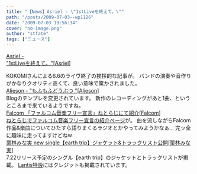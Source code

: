```yaml
---
title: "【News】Asriel - \"1stLiveを終えて。\""
path: "/posts/2009-07-03--wp1126"
date: "2009-07-03 19:56:34"
cover: "no-image.png"
author: "stfate"
tags: ["ニュース"]
---
```


<style type="text/css">
<!--
p {white-space: pre-wrap};
-->
</style>

<a  href="http://ameblo.jp/asriel-blog/" target="_blank">Asriel - "1stLiveを終えて。"</a><span >[<a href="http://www.asriel.jp/m/" target="_blank">Asriel</a>]</span>
<div >KOKOMIさんによる6.6のライヴ終了の挨拶的な記事が。
バンドの演奏や音作りがかなりクオリティ高くて、良い意味で驚かされました。</div>
<a  href="http://alieson.jugem.jp/" target="_blank">Alieson - "もふもふどうぶつ "</a><span >[<a href="http://www.alieson.net/html/" target="_blank">Alieson</a>]</span>
<div >Blogのテンプレを変更されています。
新作のレコーディングがあと1曲、というところまで来ているようですね。</div>
<a  href="http://www.falcom.co.jp/music_use/index.html" target="_blank">Falcom 「ファルコム音楽フリー宣言」ねとらじにて紹介</a><span >[<a href="http://www.falcom.co.jp/" target="_blank">Falcom</a>]</span>
<div ><a href="http://ladio.net/docs/sound/falcom/" target="_blank">ねとらじでファルコム音楽フリー宣言の紹介ページ</a>が。
曲を流しながらFalcom作品&楽曲についてひたすら語りまくるラジオとかやってみようかなぁ…
完ッ全に趣味に走ってますけどねw</div>
<a  href="http://kuribayashi-minami.jp/information/index.html" target="_blank">栗林みな実 new single【earth trip】ジャケット&トラックリスト公開</a><span >[<a href="http://kuribayashi-minami.jp/" target="_blank">栗林みな実</a>]</span>
<div >7.22リリース予定のシングル【earth trip】のジャケットとトラックリストが掲載。
<a href="http://www.lantis.jp/new-release/data2.php?id=10f5934c40f8812a721e5d489fde5562" target="_blank">Lantis特設</a>にはクレジットも掲載されています。</div>

